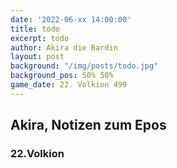 ```yaml
---
date: '2022-06-xx 14:00:00'
title: todo
excerpt: todo
author: Akira die Bardin
layout: post
background: "/img/posts/todo.jpg"
background_pos: 50% 50%
game_date: 22. Volkion 499
---
```


<!--
<div class="rhyme">
  <blockquote>
    
  </blockquote>
</div>
-->

## Akira, Notizen zum Epos

### 22.Volkion

<!-- 
Prophezeihungen erfüllt: Ultros gefunden - alle waffen der drachenlords
pechschwarze edelsteine x16 in kapitänskiste.

lvl 6 vorbereiten -->
